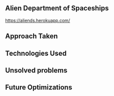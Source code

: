 ## Alien Department of Spaceships


https://aliends.herokuapp.com/ 






## Approach Taken 
## Technologies Used

## Unsolved problems

## Future Optimizations

